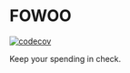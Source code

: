 # FOWOO

[![codecov](https://codecov.io/gh/bridgetocockaigne/fowoo/graph/badge.svg?token=SyssE6LqA9)](https://codecov.io/gh/bridgetocockaigne/fowoo)

Keep your spending in check.

